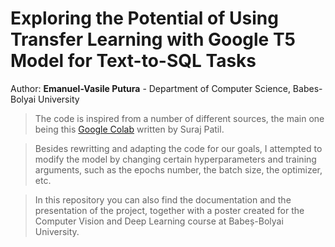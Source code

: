 # Exploring the Potential of Using Transfer Learning with Google T5 Model for Text-to-SQL Tasks
Author: **Emanuel-Vasile Putura** - Department of Computer Science, Babes-Bolyai University

> The code is inspired from a number of different sources, the main one being this [Google Colab](https://github.com/patil-suraj/exploring-T5/blob/master/t5_fine_tuning.ipynb) written by Suraj Patil.

> Besides rewritting and adapting the code for our goals, I attempted to modify the model by changing certain hyperparameters and training arguments, such as the epochs number, the batch size, the optimizer, etc. 

> In this repository you can also find the documentation and the presentation of the project, together with a poster created for the Computer Vision and Deep Learning course at Babeș-Bolyai University.

